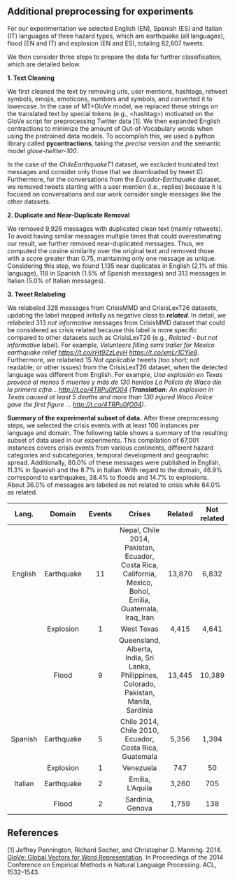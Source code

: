 ## Additional preprocessing for experiments

For our experimentation we selected English (EN), Spanish (ES) and Italian (IT) languages of three hazard types, which are earthquake (all languages), 
flood (EN and IT) and explosion (EN and ES), totaling 82,607 tweets.

We then consider three steps to prepare the data for further classification, which are detailed below.

**1. Text Cleaning**

We first cleaned the text by removing urls, user mentions, hashtags, retweet symbols, 
emojis, emoticons, numbers and symbols, and converted it to lowercase. 
In the case of MT+GloVe model, we replaced these strings on the translated text by special tokens (e.g., &lt;hashtag>) 
motivated on the GloVe script for preprocessing Twitter data [1].
We then expanded English contractions to minimize the amount of Out-of-Vocabulary words when using the pretrained data models. 
To accomplish this, we used a python library called **pycontractions**, 
taking the *precise* version and the semantic model *glove-twitter-100*. 

In the case of the *ChileEarthquakeT1* dataset, we excluded truncated text messages and consider only those that we downloaded by tweet ID. 
Furthermore, for the conversations from the *Ecuador-Earthquake* dataset, 
we removed tweets starting with a user mention (i.e., replies) because it is 
focused on conversations and our work consider single messages like the other datasets.

**2. Duplicate and Near-Duplicate Removal**

We removed 9,926 messages with duplicated clean text (mainly retweets).
To avoid having similar messages multiple times that could overestimating our result, we further removed near-duplicated messages. 
Thus, we computed the cosine similarity over the original text and removed those with a score greater than 0.75, maintaining only one message as unique.
Considering this step, we found 1,135 near duplicates in English (2.1\% of this language),
118 in Spanish (1.5\% of Spanish messages) and 313 messages in Italian (5.0\% of Italian messages).

**3. Tweet Relabeling**

We relabeled 328 messages from CrisisMMD and CrisisLexT26 datasets, updating the label mapped initially as negative class to ***related***.
In detail, we relabeled 313 *not informative* messages from CrisisMMD dataset that could be considered as crisis related
because this label is more specific compared to other datasets such as CrisisLexT26 (e.g., *Related - but not informative* label). 
For example, *Volunteers filling semi trailer for Mexico earthquake relief https://t.co/rHt9ZzLeyH https://t.co/xmLr1CYie8*. 
Furthermore, we relabeled 15 *Not applicable* tweets (too short; not readable; or other issues) from the CrisisLexT26 dataset,
when the detected language was different from English. 
For example, *Una explosión en Texas provocó al menos 5 muertos y más de 130 heridos La Policía de Waco dio la primera cifra... http://t.co/4TRPu0fO04
(**Translation:** An explosion in Texas caused at least 5 deaths and more than 130 injured Waco Police gave the first figure ... http://t.co/4TRPu0fO04)*. 


**Summary of the experimental subset of data.** After these preprocessing steps, we selected the crisis events with at least 100 instances per language and domain. 
The following table shows a summary of the resulting subset of data used in our experiments.
This compilation of 67,001 instances covers crisis events from various continents, 
different hazard categories and subcategories, temporal development and geographic spread. 
Additionally, 80.0% of these messages were published in English, 11.3% in Spanish and the 8.7% in Italian. 
With regard to the domain, 46.9% correspond to earthquakes, 38.4% to floods and 14.7% to explosions. 
About 36.0% of messages are labeled as not related to crisis while 64.0% as related.

|  Lang.  |   Domain   | Events |                                                   Crises                                                   | Related | Not  related |  Total |
|:-------:|:----------:|:------:|:----------------------------------------------------------------------------------------------------------:|:-------:|:------------:|:------:|
| English | Earthquake | 11     | Nepal, Chile 2014, Pakistan, Ecuador, Costa Rica, California,   Mexico, Bohol, Emilia, Guatemala, Iraq_Iran |  13,870 |        6,832 | 20,702 |
|         | Explosion  | 1      | West Texas                                                                                                 |   4,415 |        4,641 |  9,056 |
|         | Flood      | 9      | Queensland, Alberta, India, Sri Lanka, Philippines, Colorado,   Pakistan, Manila, Sardinia                 |  13,445 |       10,389 | 23,834 |
| Spanish | Earthquake | 5      | Chile 2014, Chile 2010, Ecuador, Costa Rica, Guatemala                                                     |   5,356 |        1,394 |  6,750 |
|         | Explosion  | 1      | Venezuela                                                                                                  |     747 |           50 |    797 |
| Italian | Earthquake | 2      | Emilia, L’Aquila                                                                                           |   3,260 |          705 |  3,965 |
|         | Flood      | 2      | Sardinia, Genova                                                                                           |   1,759 |          138 |  1,897 |


## References

[1] Jeffrey Pennington, Richard Socher, and Christopher D. Manning. 2014. [GloVe:
Global Vectors for Word Representation](https://nlp.stanford.edu/projects/glove/). In Proceedings of the 2014 Conference on
Empirical Methods in Natural Language Processing. ACL, 1532–1543.
